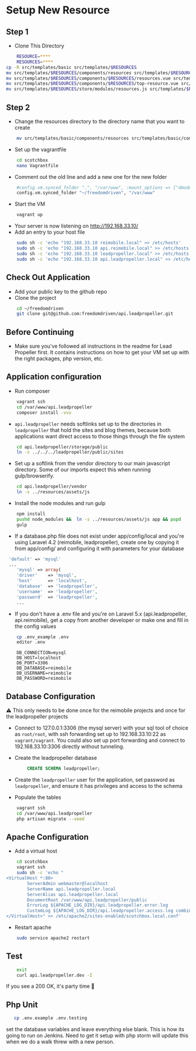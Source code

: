 # Setup New Resource


## Step 1
* Clone This Directory
```bash
    RESOURCE=****
    RESOURCES=****
cp -R src/templates/basic src/templates/$RESOURCES
mv src/templates/$RESOURCES/components/resources src/templates/$RESOURCES/components/$RESOURCES
mv src/templates/$RESOURCES/components/$RESOURCES/resources.vue src/templates/$RESOURCES/components/$RESOURCES/$RESOURCES.vue
mv src/templates/$RESOURCES/components/$RESOURCES/top-resource.vue src/templates/$RESOURCES/components/$RESOURCES/top-$RESOURCE.vue
mv src/templates/$RESOURCES/store/modules/resources.js src/templates/$RESOURCES/store/modules/$RESOURCES.js
```

## Step 2
* Change the resources directory to the directory name that you want to create
```bash
    mv src/templates/basic/components/resources src/templates/basic/components/********
```

* Set up the vagrantfile
```bash
    cd scotchbox
    nano Vagrantfile
```

* Comment out the old line and add a new one for the new folder

```bash
    #config.vm.synced_folder ".", "/var/www", :mount_options => ["dmode=777", "fmode=666"]
    config.vm.synced_folder "~/freedomdriven", "/var/www"
```

* Start the VM
```bash
    vagrant up
```

* Your server is now listening on http://192.168.33.10/
* Add an entry to your host file
```bash
    sudo sh -c 'echo "192.168.33.10 reimobile.local" >> /etc/hosts'
    sudo sh -c 'echo "192.168.33.10 api.reimobile.local" >> /etc/hosts'
    sudo sh -c 'echo "192.168.33.10 leadpropeller.local" >> /etc/hosts'
    sudo sh -c 'echo "192.168.33.10 api.leadpropeller.local" >> /etc/hosts'
```

## Check Out Application

* Add your public key to the github repo
* Clone the project

```bash
    cd ~/freedomdriven
    git clone git@github.com:freedomdriven/api.leadpropeller.git
```

## Before Continuing

* Make sure you've followed all instructions in the readme for Lead Propeller first. It contains instructions on how to get your VM set up with the right packages, php version, etc.

## Application configuration

* Run composer
```bash
    vagrant ssh
    cd /var/www/api.leadpropeller
    composer install -vvv
```

* `api.leadpropeller` needs softlinks set up to the directories in `leadpropeller` that hold the sites and blog themes, because both applications want direct access to those things through the file system
```bash
    cd api.leadpropeller/storage/public
    ln -s ../../../leadpropeller/public/sites
```

* Set up a softlink from the vendor directory to our main javascript directory. Some of our imports expect this when running gulp/browserify.
```bash
    cd api.leadpropeller/vendor
    ln -s ../resources/assets/js
```

* Install the node modules and run gulp
```bash
    npm install
    pushd node_modules &&  ln -s ../resources/assets/js app && popd
    gulp
```


* If a database.php file does not exist under app/config/local and you're using Laravel 4.2 (reimobile, leadpropeller), create one by copying it from app/config/ and configuring it with parameters for your database
```php
 'default' => 'mysql'
 ...
    'mysql' => array(
    'driver'    => 'mysql',
    'host'      => 'localhost',
    'database'  => 'leadpropeller',
    'username'  => 'leadpropeller',
    'password'  => 'leadpropeller',
    ...
```

* If you don't have a .env file and you're on Laravel 5.x (api.leadpropeller, api.reimobile), get a copy from another developer or make one and fill in the config values
```bash
    cp .env_example .env
    editor .env
```
```
    DB_CONNECTION=mysql
    DB_HOST=localhost
    DB_PORT=3306
    DB_DATABASE=reimobile
    DB_USERNAME=reimobile
    DB_PASSWORD=reimobile
```

## Database Configuration
:warning: This only needs to be done once for the reimobile projects and once for the leadpropeller projects

* Connect to 127.0.0.1:3306 (the mysql server) with your sql tool of choice as `root/root`, with ssh forwarding set up to 192.168.33.10:22 as `vagrant/vagrant`. You could also set up port forwarding and connect to 192.168.33.10:3306 directly without tunneling.

* Create the leadpropeller database

```sql
        CREATE SCHEMA leadpropeller;
```
* Create the `leadpropeller` user for the application, set password as `leadpropeller`, and ensure it has privileges and access to the schema

* Populate the tables
```bash
    vagrant ssh
    cd /var/www/api.leadpropeller
    php artisan migrate --seed
```

## Apache Configuration
* Add a virtual host
```bash
    cd scotchbox
    vagrant ssh
    sudo sh -c 'echo "
<VirtualHost *:80>
        ServerAdmin webmaster@localhost
        ServerName api.leadpropeller.local
        ServerAlias api.leadpropeller.local
        DocumentRoot /var/www/api.leadpropeller/public
        ErrorLog ${APACHE_LOG_DIR}/api.leadpropeller.error.log
        CustomLog ${APACHE_LOG_DIR}/api.leadpropeller.access.log combined
</VirtualHost>" >> /etc/apache2/sites-enabled/scotchbox.local.conf'
```

* Restart apache
```bash
    sudo service apache2 restart
```

## Test
```bash
    exit
    curl api.leadpropeller.dev -I
```
If you see a 200 OK, it's party time :beers:

## Php Unit
```bash
   cp .env.example .env.testing
```
set the database variables and leave everything else blank. This is how its going to run on Jenkins.
Need to get it setup with php storm will update this when we do a walk threw with a new person.
